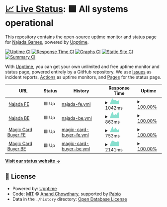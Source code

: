 # [📈 Live Status](https://NajadaGames.github.io/Upptime): <!--live status--> **🟩 All systems operational**

This repository contains the open-source uptime monitor and status page for [Najada Games](https://www.najada.games/), powered by [Upptime](https://github.com/upptime/upptime).

[![Uptime CI](https://github.com/NajadaGames/Upptime/workflows/Uptime%20CI/badge.svg)](https://github.com/NajadaGames/Upptime/actions?query=workflow%3A%22Uptime+CI%22)
[![Response Time CI](https://github.com/NajadaGames/Upptime/workflows/Response%20Time%20CI/badge.svg)](https://github.com/NajadaGames/Upptime/actions?query=workflow%3A%22Response+Time+CI%22)
[![Graphs CI](https://github.com/NajadaGames/Upptime/workflows/Graphs%20CI/badge.svg)](https://github.com/NajadaGames/Upptime/actions?query=workflow%3A%22Graphs+CI%22)
[![Static Site CI](https://github.com/NajadaGames/Upptime/workflows/Static%20Site%20CI/badge.svg)](https://github.com/NajadaGames/Upptime/actions?query=workflow%3A%22Static+Site+CI%22)
[![Summary CI](https://github.com/NajadaGames/Upptime/workflows/Summary%20CI/badge.svg)](https://github.com/NajadaGames/Upptime/actions?query=workflow%3A%22Summary+CI%22)

With [Upptime](https://upptime.js.org), you can get your own unlimited and free uptime monitor and status page, powered entirely by a GitHub repository. We use [Issues](https://github.com/NajadaGames/Upptime/issues) as incident reports, [Actions](https://github.com/NajadaGames/Upptime/actions) as uptime monitors, and [Pages](https://NajadaGames.github.io/Upptime) for the status page.

<!--start: status pages-->
<!-- This summary is generated by Upptime (https://github.com/upptime/upptime) -->
<!-- Do not edit this manually, your changes will be overwritten -->
<!-- prettier-ignore -->
| URL | Status | History | Response Time | Uptime |
| --- | ------ | ------- | ------------- | ------ |
| <img alt="" src="https://icons.duckduckgo.com/ip3/www.najada.games.ico" height="13"> [Najada FE](https://www.najada.games/) | 🟩 Up | [najada-fe.yml](https://github.com/NajadaGames/Upptime/commits/HEAD/history/najada-fe.yml) | <details><summary><img alt="Response time graph" src="./graphs/najada-fe/response-time-week.png" height="20"> 1042ms</summary><br><a href="https://NajadaGames.github.io/Upptime/history/najada-fe"><img alt="Response time 1107" src="https://img.shields.io/endpoint?url=https%3A%2F%2Fraw.githubusercontent.com%2FNajadaGames%2FUpptime%2FHEAD%2Fapi%2Fnajada-fe%2Fresponse-time.json"></a><br><a href="https://NajadaGames.github.io/Upptime/history/najada-fe"><img alt="24-hour response time 1147" src="https://img.shields.io/endpoint?url=https%3A%2F%2Fraw.githubusercontent.com%2FNajadaGames%2FUpptime%2FHEAD%2Fapi%2Fnajada-fe%2Fresponse-time-day.json"></a><br><a href="https://NajadaGames.github.io/Upptime/history/najada-fe"><img alt="7-day response time 1042" src="https://img.shields.io/endpoint?url=https%3A%2F%2Fraw.githubusercontent.com%2FNajadaGames%2FUpptime%2FHEAD%2Fapi%2Fnajada-fe%2Fresponse-time-week.json"></a><br><a href="https://NajadaGames.github.io/Upptime/history/najada-fe"><img alt="30-day response time 1055" src="https://img.shields.io/endpoint?url=https%3A%2F%2Fraw.githubusercontent.com%2FNajadaGames%2FUpptime%2FHEAD%2Fapi%2Fnajada-fe%2Fresponse-time-month.json"></a><br><a href="https://NajadaGames.github.io/Upptime/history/najada-fe"><img alt="1-year response time 1107" src="https://img.shields.io/endpoint?url=https%3A%2F%2Fraw.githubusercontent.com%2FNajadaGames%2FUpptime%2FHEAD%2Fapi%2Fnajada-fe%2Fresponse-time-year.json"></a></details> | <details><summary><a href="https://NajadaGames.github.io/Upptime/history/najada-fe">100.00%</a></summary><a href="https://NajadaGames.github.io/Upptime/history/najada-fe"><img alt="All-time uptime 100.00%" src="https://img.shields.io/endpoint?url=https%3A%2F%2Fraw.githubusercontent.com%2FNajadaGames%2FUpptime%2FHEAD%2Fapi%2Fnajada-fe%2Fuptime.json"></a><br><a href="https://NajadaGames.github.io/Upptime/history/najada-fe"><img alt="24-hour uptime 100.00%" src="https://img.shields.io/endpoint?url=https%3A%2F%2Fraw.githubusercontent.com%2FNajadaGames%2FUpptime%2FHEAD%2Fapi%2Fnajada-fe%2Fuptime-day.json"></a><br><a href="https://NajadaGames.github.io/Upptime/history/najada-fe"><img alt="7-day uptime 100.00%" src="https://img.shields.io/endpoint?url=https%3A%2F%2Fraw.githubusercontent.com%2FNajadaGames%2FUpptime%2FHEAD%2Fapi%2Fnajada-fe%2Fuptime-week.json"></a><br><a href="https://NajadaGames.github.io/Upptime/history/najada-fe"><img alt="30-day uptime 100.00%" src="https://img.shields.io/endpoint?url=https%3A%2F%2Fraw.githubusercontent.com%2FNajadaGames%2FUpptime%2FHEAD%2Fapi%2Fnajada-fe%2Fuptime-month.json"></a><br><a href="https://NajadaGames.github.io/Upptime/history/najada-fe"><img alt="1-year uptime 100.00%" src="https://img.shields.io/endpoint?url=https%3A%2F%2Fraw.githubusercontent.com%2FNajadaGames%2FUpptime%2FHEAD%2Fapi%2Fnajada-fe%2Fuptime-year.json"></a></details>
| <img alt="" src="https://icons.duckduckgo.com/ip3/najada.games.ico" height="13"> [Najada BE](https://najada.games/api/v1/auth/hello/) | 🟩 Up | [najada-be.yml](https://github.com/NajadaGames/Upptime/commits/HEAD/history/najada-be.yml) | <details><summary><img alt="Response time graph" src="./graphs/najada-be/response-time-week.png" height="20"> 863ms</summary><br><a href="https://NajadaGames.github.io/Upptime/history/najada-be"><img alt="Response time 924" src="https://img.shields.io/endpoint?url=https%3A%2F%2Fraw.githubusercontent.com%2FNajadaGames%2FUpptime%2FHEAD%2Fapi%2Fnajada-be%2Fresponse-time.json"></a><br><a href="https://NajadaGames.github.io/Upptime/history/najada-be"><img alt="24-hour response time 1061" src="https://img.shields.io/endpoint?url=https%3A%2F%2Fraw.githubusercontent.com%2FNajadaGames%2FUpptime%2FHEAD%2Fapi%2Fnajada-be%2Fresponse-time-day.json"></a><br><a href="https://NajadaGames.github.io/Upptime/history/najada-be"><img alt="7-day response time 863" src="https://img.shields.io/endpoint?url=https%3A%2F%2Fraw.githubusercontent.com%2FNajadaGames%2FUpptime%2FHEAD%2Fapi%2Fnajada-be%2Fresponse-time-week.json"></a><br><a href="https://NajadaGames.github.io/Upptime/history/najada-be"><img alt="30-day response time 898" src="https://img.shields.io/endpoint?url=https%3A%2F%2Fraw.githubusercontent.com%2FNajadaGames%2FUpptime%2FHEAD%2Fapi%2Fnajada-be%2Fresponse-time-month.json"></a><br><a href="https://NajadaGames.github.io/Upptime/history/najada-be"><img alt="1-year response time 924" src="https://img.shields.io/endpoint?url=https%3A%2F%2Fraw.githubusercontent.com%2FNajadaGames%2FUpptime%2FHEAD%2Fapi%2Fnajada-be%2Fresponse-time-year.json"></a></details> | <details><summary><a href="https://NajadaGames.github.io/Upptime/history/najada-be">100.00%</a></summary><a href="https://NajadaGames.github.io/Upptime/history/najada-be"><img alt="All-time uptime 99.94%" src="https://img.shields.io/endpoint?url=https%3A%2F%2Fraw.githubusercontent.com%2FNajadaGames%2FUpptime%2FHEAD%2Fapi%2Fnajada-be%2Fuptime.json"></a><br><a href="https://NajadaGames.github.io/Upptime/history/najada-be"><img alt="24-hour uptime 100.00%" src="https://img.shields.io/endpoint?url=https%3A%2F%2Fraw.githubusercontent.com%2FNajadaGames%2FUpptime%2FHEAD%2Fapi%2Fnajada-be%2Fuptime-day.json"></a><br><a href="https://NajadaGames.github.io/Upptime/history/najada-be"><img alt="7-day uptime 100.00%" src="https://img.shields.io/endpoint?url=https%3A%2F%2Fraw.githubusercontent.com%2FNajadaGames%2FUpptime%2FHEAD%2Fapi%2Fnajada-be%2Fuptime-week.json"></a><br><a href="https://NajadaGames.github.io/Upptime/history/najada-be"><img alt="30-day uptime 100.00%" src="https://img.shields.io/endpoint?url=https%3A%2F%2Fraw.githubusercontent.com%2FNajadaGames%2FUpptime%2FHEAD%2Fapi%2Fnajada-be%2Fuptime-month.json"></a><br><a href="https://NajadaGames.github.io/Upptime/history/najada-be"><img alt="1-year uptime 99.94%" src="https://img.shields.io/endpoint?url=https%3A%2F%2Fraw.githubusercontent.com%2FNajadaGames%2FUpptime%2FHEAD%2Fapi%2Fnajada-be%2Fuptime-year.json"></a></details>
| <img alt="" src="https://icons.duckduckgo.com/ip3/magiccardbuyer.eu.ico" height="13"> [Magic Card Buyer FE](https://magiccardbuyer.eu/) | 🟩 Up | [magic-card-buyer-fe.yml](https://github.com/NajadaGames/Upptime/commits/HEAD/history/magic-card-buyer-fe.yml) | <details><summary><img alt="Response time graph" src="./graphs/magic-card-buyer-fe/response-time-week.png" height="20"> 753ms</summary><br><a href="https://NajadaGames.github.io/Upptime/history/magic-card-buyer-fe"><img alt="Response time 733" src="https://img.shields.io/endpoint?url=https%3A%2F%2Fraw.githubusercontent.com%2FNajadaGames%2FUpptime%2FHEAD%2Fapi%2Fmagic-card-buyer-fe%2Fresponse-time.json"></a><br><a href="https://NajadaGames.github.io/Upptime/history/magic-card-buyer-fe"><img alt="24-hour response time 911" src="https://img.shields.io/endpoint?url=https%3A%2F%2Fraw.githubusercontent.com%2FNajadaGames%2FUpptime%2FHEAD%2Fapi%2Fmagic-card-buyer-fe%2Fresponse-time-day.json"></a><br><a href="https://NajadaGames.github.io/Upptime/history/magic-card-buyer-fe"><img alt="7-day response time 753" src="https://img.shields.io/endpoint?url=https%3A%2F%2Fraw.githubusercontent.com%2FNajadaGames%2FUpptime%2FHEAD%2Fapi%2Fmagic-card-buyer-fe%2Fresponse-time-week.json"></a><br><a href="https://NajadaGames.github.io/Upptime/history/magic-card-buyer-fe"><img alt="30-day response time 781" src="https://img.shields.io/endpoint?url=https%3A%2F%2Fraw.githubusercontent.com%2FNajadaGames%2FUpptime%2FHEAD%2Fapi%2Fmagic-card-buyer-fe%2Fresponse-time-month.json"></a><br><a href="https://NajadaGames.github.io/Upptime/history/magic-card-buyer-fe"><img alt="1-year response time 733" src="https://img.shields.io/endpoint?url=https%3A%2F%2Fraw.githubusercontent.com%2FNajadaGames%2FUpptime%2FHEAD%2Fapi%2Fmagic-card-buyer-fe%2Fresponse-time-year.json"></a></details> | <details><summary><a href="https://NajadaGames.github.io/Upptime/history/magic-card-buyer-fe">100.00%</a></summary><a href="https://NajadaGames.github.io/Upptime/history/magic-card-buyer-fe"><img alt="All-time uptime 100.00%" src="https://img.shields.io/endpoint?url=https%3A%2F%2Fraw.githubusercontent.com%2FNajadaGames%2FUpptime%2FHEAD%2Fapi%2Fmagic-card-buyer-fe%2Fuptime.json"></a><br><a href="https://NajadaGames.github.io/Upptime/history/magic-card-buyer-fe"><img alt="24-hour uptime 100.00%" src="https://img.shields.io/endpoint?url=https%3A%2F%2Fraw.githubusercontent.com%2FNajadaGames%2FUpptime%2FHEAD%2Fapi%2Fmagic-card-buyer-fe%2Fuptime-day.json"></a><br><a href="https://NajadaGames.github.io/Upptime/history/magic-card-buyer-fe"><img alt="7-day uptime 100.00%" src="https://img.shields.io/endpoint?url=https%3A%2F%2Fraw.githubusercontent.com%2FNajadaGames%2FUpptime%2FHEAD%2Fapi%2Fmagic-card-buyer-fe%2Fuptime-week.json"></a><br><a href="https://NajadaGames.github.io/Upptime/history/magic-card-buyer-fe"><img alt="30-day uptime 100.00%" src="https://img.shields.io/endpoint?url=https%3A%2F%2Fraw.githubusercontent.com%2FNajadaGames%2FUpptime%2FHEAD%2Fapi%2Fmagic-card-buyer-fe%2Fuptime-month.json"></a><br><a href="https://NajadaGames.github.io/Upptime/history/magic-card-buyer-fe"><img alt="1-year uptime 100.00%" src="https://img.shields.io/endpoint?url=https%3A%2F%2Fraw.githubusercontent.com%2FNajadaGames%2FUpptime%2FHEAD%2Fapi%2Fmagic-card-buyer-fe%2Fuptime-year.json"></a></details>
| <img alt="" src="https://icons.duckduckgo.com/ip3/client.magiccardbuyer.eu.ico" height="13"> [Magic Card Buyer BE](https://client.magiccardbuyer.eu/search/?q=akroma&page=1) | 🟩 Up | [magic-card-buyer-be.yml](https://github.com/NajadaGames/Upptime/commits/HEAD/history/magic-card-buyer-be.yml) | <details><summary><img alt="Response time graph" src="./graphs/magic-card-buyer-be/response-time-week.png" height="20"> 2141ms</summary><br><a href="https://NajadaGames.github.io/Upptime/history/magic-card-buyer-be"><img alt="Response time 1934" src="https://img.shields.io/endpoint?url=https%3A%2F%2Fraw.githubusercontent.com%2FNajadaGames%2FUpptime%2FHEAD%2Fapi%2Fmagic-card-buyer-be%2Fresponse-time.json"></a><br><a href="https://NajadaGames.github.io/Upptime/history/magic-card-buyer-be"><img alt="24-hour response time 1894" src="https://img.shields.io/endpoint?url=https%3A%2F%2Fraw.githubusercontent.com%2FNajadaGames%2FUpptime%2FHEAD%2Fapi%2Fmagic-card-buyer-be%2Fresponse-time-day.json"></a><br><a href="https://NajadaGames.github.io/Upptime/history/magic-card-buyer-be"><img alt="7-day response time 2141" src="https://img.shields.io/endpoint?url=https%3A%2F%2Fraw.githubusercontent.com%2FNajadaGames%2FUpptime%2FHEAD%2Fapi%2Fmagic-card-buyer-be%2Fresponse-time-week.json"></a><br><a href="https://NajadaGames.github.io/Upptime/history/magic-card-buyer-be"><img alt="30-day response time 1966" src="https://img.shields.io/endpoint?url=https%3A%2F%2Fraw.githubusercontent.com%2FNajadaGames%2FUpptime%2FHEAD%2Fapi%2Fmagic-card-buyer-be%2Fresponse-time-month.json"></a><br><a href="https://NajadaGames.github.io/Upptime/history/magic-card-buyer-be"><img alt="1-year response time 1934" src="https://img.shields.io/endpoint?url=https%3A%2F%2Fraw.githubusercontent.com%2FNajadaGames%2FUpptime%2FHEAD%2Fapi%2Fmagic-card-buyer-be%2Fresponse-time-year.json"></a></details> | <details><summary><a href="https://NajadaGames.github.io/Upptime/history/magic-card-buyer-be">100.00%</a></summary><a href="https://NajadaGames.github.io/Upptime/history/magic-card-buyer-be"><img alt="All-time uptime 97.96%" src="https://img.shields.io/endpoint?url=https%3A%2F%2Fraw.githubusercontent.com%2FNajadaGames%2FUpptime%2FHEAD%2Fapi%2Fmagic-card-buyer-be%2Fuptime.json"></a><br><a href="https://NajadaGames.github.io/Upptime/history/magic-card-buyer-be"><img alt="24-hour uptime 100.00%" src="https://img.shields.io/endpoint?url=https%3A%2F%2Fraw.githubusercontent.com%2FNajadaGames%2FUpptime%2FHEAD%2Fapi%2Fmagic-card-buyer-be%2Fuptime-day.json"></a><br><a href="https://NajadaGames.github.io/Upptime/history/magic-card-buyer-be"><img alt="7-day uptime 100.00%" src="https://img.shields.io/endpoint?url=https%3A%2F%2Fraw.githubusercontent.com%2FNajadaGames%2FUpptime%2FHEAD%2Fapi%2Fmagic-card-buyer-be%2Fuptime-week.json"></a><br><a href="https://NajadaGames.github.io/Upptime/history/magic-card-buyer-be"><img alt="30-day uptime 100.00%" src="https://img.shields.io/endpoint?url=https%3A%2F%2Fraw.githubusercontent.com%2FNajadaGames%2FUpptime%2FHEAD%2Fapi%2Fmagic-card-buyer-be%2Fuptime-month.json"></a><br><a href="https://NajadaGames.github.io/Upptime/history/magic-card-buyer-be"><img alt="1-year uptime 97.96%" src="https://img.shields.io/endpoint?url=https%3A%2F%2Fraw.githubusercontent.com%2FNajadaGames%2FUpptime%2FHEAD%2Fapi%2Fmagic-card-buyer-be%2Fuptime-year.json"></a></details>

<!--end: status pages-->

[**Visit our status website →**](https://NajadaGames.github.io/Upptime)

## 📄 License

- Powered by: [Upptime](https://github.com/upptime/upptime)
- Code: [MIT](./LICENSE) © [Anand Chowdhary](https://anandchowdhary.com), supported by [Pabio](https://pabio.com)
- Data in the `./history` directory: [Open Database License](https://opendatacommons.org/licenses/odbl/1-0/)
